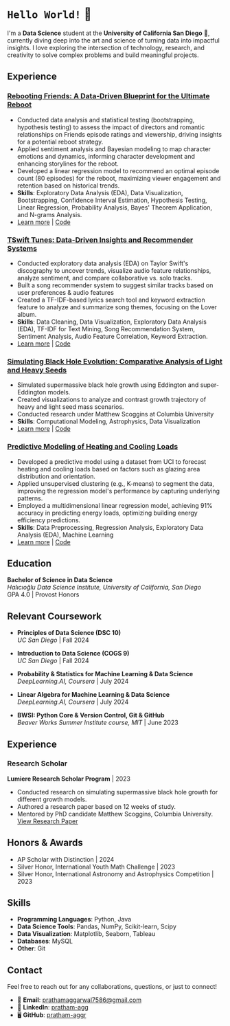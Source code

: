 # `Hello World!` 👋  

I'm a **Data Science** student at the **University of California San Diego** 🔱, currently diving deep into the art and science of turning data into impactful insights. I love exploring the intersection of technology, research, and creativity to solve complex problems and build meaningful projects.  

## Experience

### [**Rebooting Friends: A Data-Driven Blueprint for the Ultimate Reboot** ](https://pratham-aggr.github.io/Rebooting-Friends/)
   - Conducted data analysis and statistical testing (bootstrapping, hypothesis testing) to assess the impact of directors and romantic relationships on Friends episode ratings and viewership, driving insights for a potential reboot strategy.
   - Applied sentiment analysis and Bayesian modeling to map character emotions and dynamics, informing character development and enhancing storylines for the reboot.
  - Developed a linear regression model to recommend an optimal episode count (80 episodes) for the reboot, maximizing viewer engagement and retention based on historical trends.
   - **Skills**: Exploratory Data Analysis (EDA), Data Visualization, Bootstrapping, Confidence Interval Estimation, Hypothesis Testing, Linear Regression, Probability Analysis, Bayes' Theorem Application, and N-grams Analysis.
   - [Learn more](https://pratham-aggr.github.io/Rebooting-Friends/) | [Code](https://github.com/pratham-aggr/Rebooting-Friends)

### [**TSwift Tunes: Data-Driven Insights and Recommender Systems**](https://pratham-aggr.github.io/TSwift-Tunes/)
- Conducted exploratory data analysis (EDA) on Taylor Swift's discography to uncover trends, visualize audio feature relationships, analyze sentiment, and compare collaborative vs. solo tracks.
- Built a song recommender system to suggest similar tracks based on user preferences & audio features
- Created a TF-IDF-based lyrics search tool and keyword extraction feature to analyze and summarize song themes, focusing on the Lover album.
- **Skills**: Data Cleaning, Data Visualization, Exploratory Data Analysis (EDA), TF-IDF for Text Mining, Song Recommendation System, Sentiment Analysis, Audio Feature Correlation, Keyword Extraction.
- [Learn more](https://pratham-aggr.github.io/TSwift-Tunes/) | [Code](https://github.com/pratham-aggr/TSwift-Tunes)

### [**Simulating Black Hole Evolution: Comparative Analysis of Light and Heavy Seeds**](https://pratham-aggr.github.io/Black-Hole-Growth/)
- Simulated supermassive black hole growth using Eddington and super-Eddington models.
- Created visualizations to analyze and contrast growth trajectory of heavy and light seed mass scenarios.
- Conducted research under Matthew Scoggins at Columbia University
- **Skills**: Computational Modeling, Astrophysics, Data Visualization
- [Learn more](https://pratham-aggr.github.io/Black-Hole-Growth/) | [Code](https://github.com/pratham-aggr/Black-Hole-Growth)


### [**Predictive Modeling of Heating and Cooling Loads**](https://pratham-aggr.github.io/Energy-Efficiency/)
- Developed a predictive model using a dataset from UCI to forecast heating and cooling loads based on factors such as glazing area distribution and orientation.
- Applied unsupervised clustering (e.g., K-means) to segment the data, improving the regression model's performance by capturing underlying patterns.
- Employed a multidimensional linear regression model, achieving 91% accuracy in predicting energy loads, optimizing building energy efficiency predictions.
- **Skills**: Data Preprocessing, Regression Analysis, Exploratory Data Analysis (EDA), Machine Learning
- [Learn more](https://pratham-aggr.github.io/Energy-Efficiency/) | [Code](https://github.com/pratham-aggr/Energy-Efficiency)


## Education

**Bachelor of Science in Data Science**  
*Halıcıoğlu Data Science Institute, University of California, San Diego*  
   GPA 4.0 | Provost Honors


## Relevant Coursework

- **Principles of Data Science (DSC 10)**  
  *UC San Diego* | Fall 2024 

- **Introduction to Data Science (COGS 9)**  
  *UC San Diego* | Fall 2024

- **Probability & Statistics for Machine Learning & Data Science**  
  *DeepLearning.AI, Coursera* | July 2024

- **Linear Algebra for Machine Learning & Data Science**  
  *DeepLearning.AI, Coursera* | July 2024

- **BWSI: Python Core & Version Control, Git & GitHub**  
  *Beaver Works Summer Institute course, MIT* | June 2023

## Experience

### **Research Scholar**  
**Lumiere Research Scholar Program** | 2023  
- Conducted research on simulating supermassive black hole growth for different growth models.
- Authored a research paper based on 12 weeks of study.
- Mentored by PhD candidate Matthew Scoggins, Columbia University.  
  [View Research Paper](link-to-paper)


## Honors & Awards
- AP Scholar with Distinction | 2024
- Silver Honor, International Youth Math Challenge | 2023
- Silver Honor, International Astronomy and Astrophysics Competition | 2023

## Skills

- **Programming Languages**: Python, Java
- **Data Science Tools**: Pandas, NumPy, Scikit-learn, Scipy
- **Data Visualization**: Matplotlib, Seaborn, Tableau
- **Databases**: MySQL
- **Other**: Git

## Contact

Feel free to reach out for any collaborations, questions, or just to connect!  

- 📧 **Email**: [prathamaggarwal7586@gmail.com](mailto:prathamaggarwal7586@gmail.com)  
- 💼 **LinkedIn**: [pratham-agg](https://www.linkedin.com/in/pratham-agg?lipi=urn%3Ali%3Apage%3Ad_flagship3_profile_view_base_contact_details%3BLVQ74PPwRKGBbq5TP54OZw%3D%3D)  
- 🖥️ **GitHub**: [pratham-aggr](https://github.com/pratham-aggr)  


